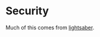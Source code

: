 Security
========

Much of this comes from [lightsaber][saber].

[saber]: https://githu.com/ralphbean/lightsaber/tree/develop/roles/security
